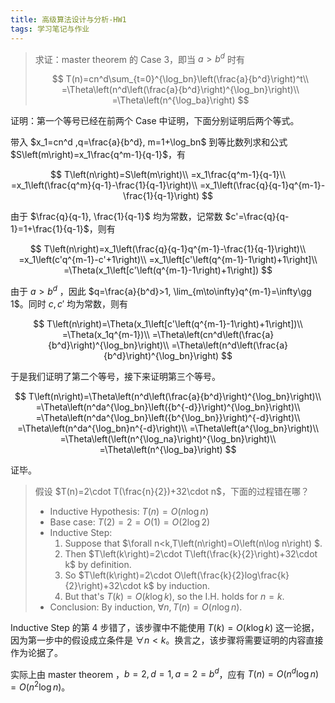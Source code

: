 ```yaml
---
title: 高级算法设计与分析-HW1
tags: 学习笔记与作业
---
```


> 求证：master theorem 的 Case 3，即当 $a>b^d$ 时有
>
> $$
> T(n)=cn^d\sum_{t=0}^{\log_bn}\left(\frac{a}{b^d}\right)^t\\
> =\Theta\left(n^d\left(\frac{a}{b^d}\right)^{\log_bn}\right)\\
> =\Theta\left(n^{\log_ba}\right)
> $$

证明：第一个等号已经在前两个 Case 中证明，下面分别证明后两个等式。

带入 $x_1=cn^d ,q=\frac{a}{b^d}, m=1+\log_bn$ 到等比数列求和公式 $S\left(m\right)=x_1\frac{q^m-1}{q-1}$，有

$$
T\left(n\right)=S\left(m\right)\\
=x_1\frac{q^m-1}{q-1}\\
=x_1\left(\frac{q^m}{q-1}-\frac{1}{q-1}\right)\\
=x_1\left(\frac{q}{q-1}q^{m-1}-\frac{1}{q-1}\right)
$$

由于 $\frac{q}{q-1}, \frac{1}{q-1}$ 均为常数，记常数 $c'=\frac{q}{q-1}=1+\frac{1}{q-1}$，则有

$$
T\left(n\right)=x_1\left(\frac{q}{q-1}q^{m-1}-\frac{1}{q-1}\right)\\
=x_1\left(c'q^{m-1}-c'+1\right)\\
=x_1\left[c'\left(q^{m-1}-1\right)+1\right]\\
=\Theta(x_1\left[c'\left(q^{m-1}-1\right)+1\right])
$$

由于 $a>b^d$ ，因此 $q=\frac{a}{b^d}>1, \lim_{m\to\infty}q^{m-1}=\infty\gg 1$。同时 $c,c'$ 均为常数，则有

$$
T\left(n\right)=\Theta(x_1\left[c'\left(q^{m-1}-1\right)+1\right])\\
=\Theta(x_1q^{m-1})\\
=\Theta\left(cn^d\left(\frac{a}{b^d}\right)^{\log_bn}\right)\\
=\Theta\left(n^d\left(\frac{a}{b^d}\right)^{\log_bn}\right)
$$

于是我们证明了第二个等号，接下来证明第三个等号。

$$
T\left(n\right)=\Theta\left(n^d\left(\frac{a}{b^d}\right)^{\log_bn}\right)\\
=\Theta\left(n^da^{\log_bn}\left({b^{-d}}\right)^{\log_bn}\right)\\
=\Theta\left(n^da^{\log_bn}\left({b^{\log_bn}}\right)^{-d}\right)\\
=\Theta\left(n^da^{\log_bn}n^{-d}\right)\\
=\Theta\left(a^{\log_bn}\right)\\
=\Theta\left(\left(n^{\log_na}\right)^{\log_bn}\right)\\
=\Theta\left(n^{\log_ba}\right)
$$

证毕。

> 假设 $T(n)=2\cdot T(\frac{n}{2})+32\cdot n$，下面的过程错在哪？
>
> - Inductive Hypothesis: $T\left(n\right)=O\left(n\log n\right)$
> - Base case: $T\left(2\right)=2=O\left(1\right)=O\left(2\log 2\right)$
> - Inductive Step:
>   1. Suppose that $\forall n<k,T\left(n\right)=O\left(n\log n\right) $.
>   2. Then $T\left(k\right)=2\cdot T\left(\frac{k}{2}\right)+32\cdot k$ by definition.
>   3. So $T\left(k\right)=2\cdot O\left(\frac{k}{2}log\frac{k}{2}\right)+32\cdot k$ by induction.
>   4. But that's $T\left(k\right)=O\left(k\log k\right)$, so the I.H. holds for $n=k$.
> - Conclusion: By induction, $\forall n,T\left(n\right)=O\left(n\log n\right)$.

Inductive Step 的第 4 步错了，该步骤中不能使用 $T\left(k\right)=O\left(k\log k\right)$ 这一论据，因为第一步中的假设成立条件是 $\forall n<k$。换言之，该步骤将需要证明的内容直接作为论据了。

实际上由 master theorem ，$b=2,d=1,a=2=b^d$，应有 $T\left(n\right)=O\left(n^d\log n\right)=O\left(n^2\log n\right)$。
